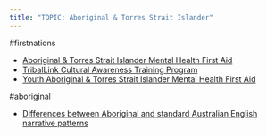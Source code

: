 ```yaml
---
title: "TOPIC: Aboriginal & Torres Strait Islander"
---
```


#firstnations
- [Aboriginal & Torres Strait Islander Mental Health First Aid](cpd/firstnations/fn-mhfa.md)
- [TribalLink Cultural Awareness Training Program](cpd/firstnations/triballink.md)
- [Youth Aboriginal & Torres Strait Islander Mental Health First Aid](cpd/firstnations/y-fn-mhfa.md)

#aboriginal
- [Differences between Aboriginal and standard Australian English narrative patterns](cpd/firstnations/aae-narrative-patterns.md)